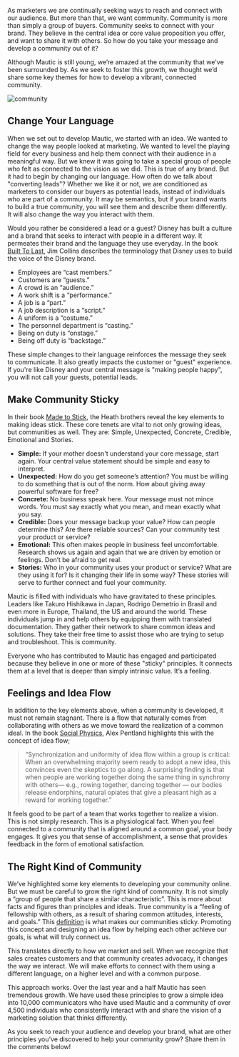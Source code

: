 As marketers we are continually seeking ways to reach and connect with our audience. But more than that, we want community. Community is more than simply a group of buyers. Community seeks to connect with your brand. They believe in the central idea or core value proposition you offer, and want to share it with others. So how do you take your message and develop a community out of it?

Although Mautic is still young, we’re amazed at the community that we've been surrounded by. As we seek to foster this growth, we thought we’d share some key themes for how to develop a vibrant, connected community.

![community](https://www.mautic.org/wp-content/uploads/2016/03/audience-547372_1920.jpg)



## Change Your Language


When we set out to develop Mautic, we started with an idea. We wanted to change the way people looked at marketing. We wanted to level the playing field for every business and help them connect with their audience in a meaningful way.  But we knew it was going to take a special group of people who felt as connected to the vision as we did. This is true of any brand. But it had to begin by changing our language. How often do we talk about "converting leads"? Whether we like it or not, we are conditioned as marketers to consider our buyers as potential leads, instead of individuals who are part of a community. It may be semantics, but if your brand wants to build a true community, you will see them and describe them differently. It will also change the way you interact with them.

Would you rather be considered a lead or a guest? Disney has built a culture and a brand that seeks to interact with people in a different way. It permeates their brand and the language they use everyday. In the book [Built To Last](http://amzn.com/0060516402), Jim Collins describes the terminology that Disney uses to build the voice of the Disney brand.



- Employees are “cast members.” 
- Customers are “guests.” 
- A crowd is an “audience.” 
- A work shift is a “performance.” 
- A job is a “part.” 
- A job description is a “script.” 
- A uniform is a “costume.” 
- The personnel department is “casting.” 
- Being on duty is “onstage.” 
- Being off duty is “backstage.”



These simple changes to their language reinforces the message they seek to communicate. It also greatly impacts the customer or "guest" experience. If you're like Disney and your central message is "making people happy", you will not call your guests, potential leads. 


## Make Community Sticky


In their book [Made to Stick](http://amzn.com/1400064287), the Heath brothers reveal the key elements to making ideas stick. These core tenets are vital to not only growing ideas, but communities as well. They are: Simple, Unexpected, Concrete, Credible, Emotional and Stories. 



- **Simple:** If your mother doesn't understand your core message, start again.  Your central value statement should be simple and easy to interpret.
- **Unexpected:** How do you get someone’s attention? You must be willing to do something that is out of the norm. How about giving away powerful software for free?
- **Concrete:** No business speak here. Your message must not mince words. You must say exactly what you mean, and mean exactly what you say.
- **Credible:** Does your message backup your value? How can people determine this? Are there reliable sources? Can your community test your product or service?
- **Emotional:** This often makes people in business feel uncomfortable. Research shows us again and again that we are driven by emotion or feelings. Don’t be afraid to get real.
- **Stories:** Who in your community uses your product or service? What are they using it for? Is it changing their life in some way? These stories will serve to further connect and fuel your community.



Mautic is filled with individuals who have gravitated to these principles. Leaders like Takuro Hishikawa in Japan, Rodrigo Demetrio in Brasil and even more in Europe, Thailand, the US and around the world. These individuals jump in and help others by equipping them with translated documentation. They gather their network to share common ideas and solutions. They take their free time to assist those who are trying to setup and troubleshoot. This is community.

Everyone who has contributed to Mautic has engaged and participated because they believe in one or more of these "sticky" principles. It connects them at a level that is deeper than simply intrinsic value. It’s a feeling.


## Feelings and Idea Flow


In addition to the key elements above, when a community is developed, it must not remain stagnant. There is a flow that naturally comes from collaborating with others as we move toward the realization of a common ideal. In the book [Social Physics](http://amzn.com/1594205655), Alex Pentland highlights this with the concept of idea flow;


> “Synchronization and uniformity of idea flow within a group is critical: When an overwhelming majority seem ready to adopt a new idea, this convinces even the skeptics to go along. A surprising finding is that when people are working together doing the same thing in synchrony with others— e.g., rowing together, dancing together — our bodies release endorphins, natural opiates that give a pleasant high as a reward for working together.”


It feels good to be part of a team that works together to realize a vision. This is not simply research. This is a physiological fact. When you feel connected to a community that is aligned around a common goal, your body engages. It gives you that sense of accomplishment, a sense that provides feedback in the form of emotional satisfaction. 


## The Right Kind of Community


We’ve highlighted some key elements to developing your community online. But we must be careful to grow the right kind of community. It is not simply a “group of people that share a similar characteristic”. This is more about facts and figures than principles and ideals. True community is a “feeling of fellowship with others, as a result of sharing common attitudes, interests, and goals.” This [definition](https://www.google.com/webhp?sourceid=chrome-instant&ion=1&espv=2&ie=UTF-8#q=community%20definition) is what makes our communities sticky. Promoting this concept and designing an idea flow by helping each other achieve our goals, is what will truly connect us. 

This translates directly to how we market and sell. When we recognize that sales creates customers and that community creates advocacy, it changes the way we interact. We will make efforts to connect with them using a different language, on a higher level and with a common purpose. 

This approach works. Over the last year and a half Mautic has seen tremendous growth. We have used these principles to grow a simple idea into 10,000 communicators who have used Mautic and a community of over 4,500 individuals who consistently interact with and share the vision of a marketing solution that thinks differently. 

As you seek to reach your audience and develop your brand, what are other principles you’ve discovered to help your community grow? Share them in the comments below!